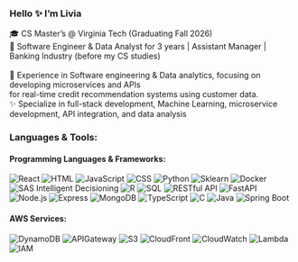 ### Hello ✨ I’m Livia
<p> 🎓 CS Master’s @ Virginia Tech (Graduating Fall 2026)<br>
💼 Software Engineer & Data Analyst for 3 years | Assistant Manager | Banking Industry (before my CS studies)<br>
<br>
🚀 Experience in Software engineering & Data analytics, focusing on developing microservices and APIs<br> for real-time credit recommendation systems using customer data.<br>
✨ Specialize in full-stack development, Machine Learning, microservice development, API integration, and data analysis</p>


### Languages & Tools:

#### Programming Languages & Frameworks:
![React](https://img.shields.io/badge/React-20232A?style=flat&logo=react&logoColor=61DAFB)
![HTML](https://img.shields.io/badge/HTML-E34F26?style=flat&logo=html5&logoColor=white)
![JavaScript](https://img.shields.io/badge/JavaScript-F7DF1E?style=flat&logo=javascript&logoColor=black)
![CSS](https://img.shields.io/badge/CSS-1572B6?style=flat&logo=css3&logoColor=white)
![Python](https://img.shields.io/badge/Python-3776AB?style=flat&logo=python&logoColor=white)
![Sklearn](https://img.shields.io/badge/Scikit--learn-F7931E?style=flat&logo=scikit-learn&logoColor=white)
![Docker](https://img.shields.io/badge/Docker-2496ED?style=flat&logo=docker&logoColor=white)
![SAS Intelligent Decisioning](https://img.shields.io/badge/SAS-Intelligent%20Decisioning-0088CE?style=flat&logo=sas&logoColor=white)
![R](https://img.shields.io/badge/R-276DC3?style=flat&logo=r&logoColor=white)
![SQL](https://img.shields.io/badge/SQL-003B57?style=flat&logo=postgresql&logoColor=white)
![RESTful API](https://img.shields.io/badge/RESTful%20API-0052CC?style=flat&logo=api&logoColor=white)
![FastAPI](https://img.shields.io/badge/FastAPI-009688?style=flat&logo=fastapi&logoColor=white)
![Node.js](https://img.shields.io/badge/Node.js-339933?style=flat&logo=node.js&logoColor=white)
![Express](https://img.shields.io/badge/Express-000000?style=flat&logo=express&logoColor=white)
![MongoDB](https://img.shields.io/badge/MongoDB-47A248?style=flat&logo=mongodb&logoColor=white)
![TypeScript](https://img.shields.io/badge/TypeScript-3178C6?style=flat&logo=typescript&logoColor=white)
![C](https://img.shields.io/badge/C-A8B9CC?style=flat&logo=c&logoColor=white)
![Java](https://img.shields.io/badge/Java-007396?style=flat&logo=java&logoColor=white)
![Spring Boot](https://img.shields.io/badge/Spring%20Boot-6DB33F?style=flat&logo=spring-boot&logoColor=white)

#### AWS Services:
![DynamoDB](https://img.shields.io/badge/AWS-DynamoDB-FF9900?style=flat&logo=amazon-aws&logoColor=white)
![APIGateway](https://img.shields.io/badge/AWS-API%20Gateway-FF9900?style=flat&logo=amazon-aws&logoColor=white)
![S3](https://img.shields.io/badge/AWS-S3-FF9900?style=flat&logo=amazon-aws&logoColor=white)
![CloudFront](https://img.shields.io/badge/AWS-CloudFront-FF9900?style=flat&logo=amazon-aws&logoColor=white)
![CloudWatch](https://img.shields.io/badge/AWS-CloudWatch-FF9900?style=flat&logo=amazon-aws&logoColor=white)
![Lambda](https://img.shields.io/badge/AWS-Lambda-FF9900?style=flat&logo=amazon-aws&logoColor=white)
![IAM](https://img.shields.io/badge/AWS-IAM-FF9900?style=flat&logo=amazon-aws&logoColor=white)



